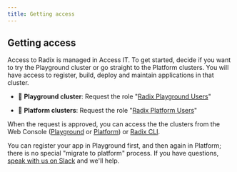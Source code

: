 ```yaml
---
title: Getting access
---
```


## Getting access

Access to Radix is managed in Access IT. To get started, decide if you want to try the Playground cluster or go straight to the Platform clusters. You will have access to register, build, deploy and maintain applications in that cluster.

- :circus_tent: **Playground cluster**: Request the role "[Radix Playground Users](https://accessit.equinor.com/Search/Search?term=Radix+Playground+Users+%28OMNIA+RADIX%29)"

- :100: **Platform clusters**: Request the role "[Radix Platform Users](https://accessit.equinor.com/Search/Search?term=Radix+Platform+Users+%28OMNIA+RADIX%29)"

When the request is approved, you can access the the clusters from the Web Console ([Playground](https://console.playground.radix.equinor.com/) or [Platform](https://console.radix.equinor.com/)) or [Radix CLI](../../docs/topic-radix-cli/).

You can register your app in Playground first, and then again in Platform; there is no special "migrate to platform" process. If you have questions, [speak with us on Slack](https://equinor.slack.com/messages/CBKM6N2JY) and we'll help.
